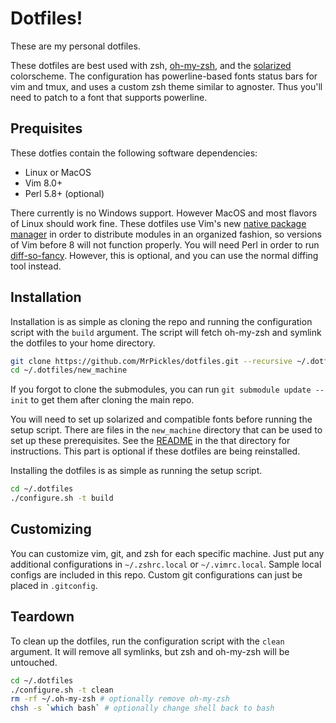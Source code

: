 # Dotfiles!

These are my personal dotfiles.

These dotfiles are best used with zsh,
[oh-my-zsh](https://github.com/robbyrussell/oh-my-zsh), and the
[solarized](http://ethanschoonover.com/solarized) colorscheme. The configuration
has powerline-based fonts status bars for vim and tmux, and uses a custom zsh
theme similar to agnoster. Thus you'll need to patch to a font that supports
powerline.

## Prequisites
These dotfies contain the following software dependencies:
* Linux or MacOS
* Vim 8.0+
* Perl 5.8+ (optional)

There currently is no Windows support. However MacOS and most flavors of Linux
should work fine. These dotfiles use Vim's new
[native package manager](https://github.com/vim/vim/blob/753289f9bf71c0528f00d803a39d017184640e9d/runtime/doc/version8.txt)
in order to distribute modules in an organized fashion, so versions of Vim
before 8 will not function properly. You will need Perl in order to run
[diff-so-fancy](https://github.com/so-fancy/diff-so-fancy). However, this is
optional, and you can use the normal diffing tool instead.

## Installation
Installation is as simple as cloning the repo and running the configuration
script with the `build` argument. The script will fetch oh-my-zsh and symlink
the dotfiles to your home directory.

```bash
git clone https://github.com/MrPickles/dotfiles.git --recursive ~/.dotfiles
cd ~/.dotfiles/new_machine
```

If you forgot to clone the submodules, you can run `git submodule update --init`
to get them after cloning the main repo.

You will need to set up solarized and compatible fonts before running the setup
script. There are files in the `new_machine` directory that can be used to set
up these prerequisites. See the [README](new_machine/README.md) in the that
directory for instructions. This part is optional if these dotfiles are being
reinstalled.

Installing the dotfiles is as simple as running the setup script.

```bash
cd ~/.dotfiles
./configure.sh -t build
```

## Customizing
You can customize vim, git, and zsh for each specific machine. Just put any
additional configurations in `~/.zshrc.local` or `~/.vimrc.local`. Sample local
configs are included in this repo. Custom git configurations can just be placed
in `.gitconfig`.

## Teardown
To clean up the dotfiles, run the configuration script with the `clean`
argument. It will remove all symlinks, but zsh and oh-my-zsh will be untouched.

```bash
cd ~/.dotfiles
./configure.sh -t clean
rm -rf ~/.oh-my-zsh # optionally remove oh-my-zsh
chsh -s `which bash` # optionally change shell back to bash
```

